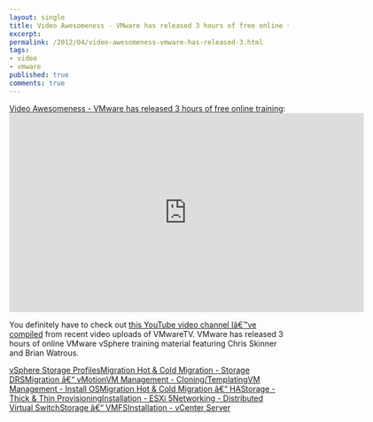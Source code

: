 ```yaml
---
layout: single
title: Video Awesomeness - VMware has released 3 hours of free online training
excerpt: 
permalink: /2012/04/video-awesomeness-vmware-has-released-3.html
tags: 
- video
- vmware
published: true
comments: true
---
```

[Video Awesomeness - VMware has released 3 hours of free online training](http://www.ntpro.nl/blog/archives/2018-Video-Awesomeness-VMware-has-released-3-hours-of-free-online-training.html): <iframe frameborder="0" height="360" src="http://www.youtube.com/embed/videoseries?list=PL94E0ACF96F8295AA&amp;hl=nl_NL" width="640"></iframe>


You definitely have to check out [this YouTube video channel Iâ€™ve compiled](http://www.youtube.com/playlist?list=PL94E0ACF96F8295AA) from recent video uploads of VMwareTV. VMware has released 3 hours of online VMware vSphere training material featuring Chris Skinner and Brian Watrous.

[vSphere Storage Profiles](http://youtu.be/7mawQTuTw4I)[Migration Hot &amp; Cold Migration - Storage DRS](http://youtu.be/RBIYdknVgXw)[Migration â€“ vMotion](http://youtu.be/YH0he0nz8Mg)[VM Management - Cloning/Templating](http://youtu.be/4eN5iiQSCBw)[VM Management - Install OS](http://youtu.be/xpYDM6sZOWY)[Migration Hot &amp; Cold Migration â€“ HA](http://youtu.be/EPm8Fmhxasc)[Storage - Thick &amp; Thin Provisioning](http://youtu.be/-8FoEl6CeYo)[Installation - ESXi 5](http://youtu.be/r-VsThbQyXw)[Networking - Distributed Virtual Switch](http://youtu.be/KlL_C7ixOXM)[Storage â€“ VMFS](http://youtu.be/DFjO7ZZ9jBs)[Installation - vCenter Server](http://youtu.be/J0pQ2dKFLbg)
